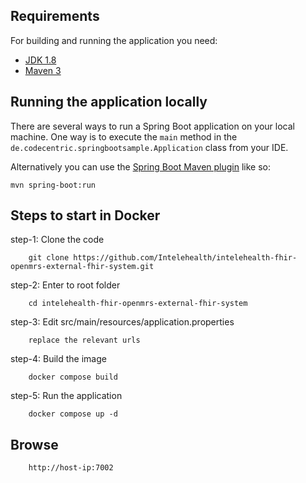 
## Requirements

For building and running the application you need:

- [JDK 1.8](http://www.oracle.com/technetwork/java/javase/downloads/jdk8-downloads-2133151.html)
- [Maven 3](https://maven.apache.org)

## Running the application locally

There are several ways to run a Spring Boot application on your local machine. One way is to execute the `main` method in the `de.codecentric.springbootsample.Application` class from your IDE.

Alternatively you can use the [Spring Boot Maven plugin](https://docs.spring.io/spring-boot/docs/current/reference/html/build-tool-plugins-maven-plugin.html) like so:

```shell
mvn spring-boot:run
```





## Steps to start in Docker

step-1: Clone the code

        git clone https://github.com/Intelehealth/intelehealth-fhir-openmrs-external-fhir-system.git

step-2: Enter to root folder

        cd intelehealth-fhir-openmrs-external-fhir-system
        
step-3: Edit src/main/resources/application.properties

        replace the relevant urls

step-4: Build the image

        docker compose build

step-5: Run the application

        docker compose up -d


## Browse

        http://host-ip:7002   
